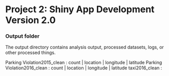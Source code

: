 # Project 2: Shiny App Development Version 2.0

### Output folder

The output directory contains analysis output, processed datasets, logs, or other processed things.

Parking Violation2015_clean : count | location | longitude | latitude
Parking Violation2016_clean : count | location | longitude | latitude
taxi2016_clean : 